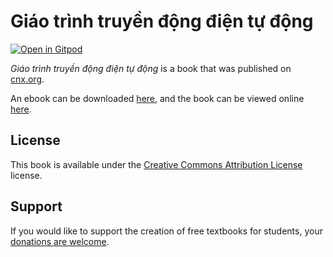 # Giáo trình truyền động điện tự động

[![Open in Gitpod](https://gitpod.io/button/open-in-gitpod.svg)](https://gitpod.io/from-referrer/)

_Giáo trình truyền động điện tự động_ is a book that was published on [cnx.org](https://cnx.org/).

An ebook can be downloaded [here](https://github.com/cnx-user-books/cnxbook-giao-trinh-truyen-dong-dien-tu-dong/releases/latest), and the book can be viewed online [here](https://github.com/cnx-user-books/cnxbook-giao-trinh-truyen-dong-dien-tu-dong/releases/latest).

## License
This book is available under the [Creative Commons Attribution License](./LICENSE) license.

## Support
If you would like to support the creation of free textbooks for students, your [donations are welcome](https://riceconnect.rice.edu/donation/support-openstax-banner).
